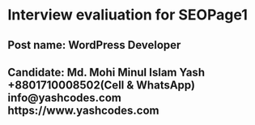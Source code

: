 <h1>Interview evaliuation for SEOPage1</h1>
<h2>Post name: WordPress Developer</h2>
<h2>Candidate: Md. Mohi Minul Islam Yash
+8801710008502(Cell & WhatsApp)
info@yashcodes.com
https://www.yashcodes.com
</h2>
